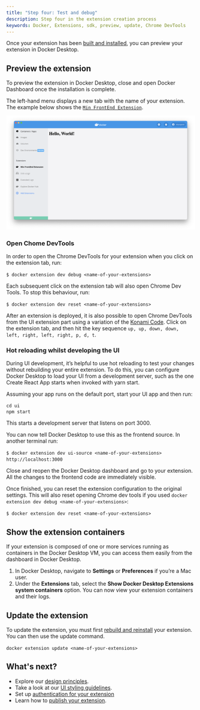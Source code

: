 ```yaml
---
title: "Step four: Test and debug"
description: Step four in the extension creation process
keywords: Docker, Extensions, sdk, preview, update, Chrome DevTools
---
```


Once your extension has been [built and installed](build-install.md), you can preview your extension in Docker Desktop. 

## Preview the extension

To preview the extension in Docker Desktop, close and open Docker Dashboard once the installation is complete.

The left-hand menu displays a new tab with the name of your extension. 
The example below shows the [`Min FrontEnd Extension`](set-up/minimal-frontend-extension.md). 

![minimal-frontend-extension](images/ui-minimal-extension.png)

### Open Chome DevTools

In order to open the Chrome DevTools for your extension when you click on the extension tab, run:

`$ docker extension dev debug <name-of-your-extensions>`

Each subsequent click on the extension tab will also open Chrome Dev Tools. To stop this behaviour, run:

`$ docker extension dev reset <name-of-your-extensions>`

After an extension is deployed, it is also possible to open Chrome DevTools from the UI extension part using a variation of the [Konami Code](https://en.wikipedia.org/wiki/Konami_Code). Click on the extension tab, and then hit the key sequence `up, up, down, down, left, right, left, right, p, d, t`.

### Hot reloading whilst developing the UI

During UI development, it’s helpful to use hot reloading to test your changes without rebuilding your entire extension. To do this, you can configure Docker Desktop to load your UI from a development server, such as the one Create React App starts when invoked with yarn start.

Assuming your app runs on the default port, start your UI app and then run:

```
cd ui
npm start
```

This starts a development server that listens on port 3000.

You can now tell Docker Desktop to use this as the frontend source. In another terminal run:

`$ docker extension dev ui-source <name-of-your-extensions> http://localhost:3000`

Close and reopen the Docker Desktop dashboard and go to your extension. All the changes to the frontend code are immediately visible.

Once finished, you can reset the extension configuration to the original settings. This will also reset opening Chrome dev tools if you used `docker extension dev debug <name-of-your-extensions>`:

`$ docker extension dev reset <name-of-your-extensions>`

## Show the extension containers

If your extension is composed of one or more services running as containers in the Docker Desktop VM, you can access them easily from the dashboard in Docker Desktop.

1. In Docker Desktop, navigate to **Settings** or **Preferences** if you’re a Mac user.
2. Under the **Extensions** tab, select the **Show Docker Desktop Extensions system containers** option. You can now view your extension containers and their logs.


## Update the extension

To update the extension, you must first [rebuild and reinstall](build-install.md) your extension. You can then use the update command.

`docker extension update <name-of-your-extensions>`

## What's next?

- Explore our [design principles](../design/design-principles.md).
- Take a look at our [UI styling guidelines](../design/overview.md).
- Set up [authentication for your extension](../dev-tools/oauth2-flow.md)
- Learn how to [publish your extension](../extensions/Overview.md).
